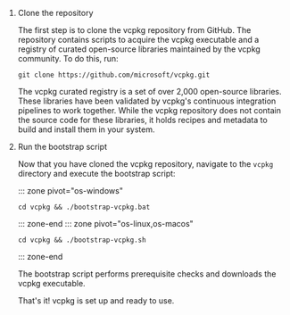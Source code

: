 1. Clone the repository

    The first step is to clone the vcpkg repository from GitHub. The repository contains scripts to acquire the vcpkg executable and a registry of curated open-source libraries maintained by the vcpkg community. To do this, run:

    ```console
    git clone https://github.com/microsoft/vcpkg.git
    ```

    The vcpkg curated registry is a set of over 2,000 open-source libraries. These libraries have been validated by vcpkg's continuous integration pipelines to work together. While the vcpkg repository does not contain the source code for these libraries, it holds recipes and metadata to build and install them in your system.

2. Run the bootstrap script

    Now that you have cloned the vcpkg repository, navigate to the `vcpkg` directory and execute the bootstrap script:

    ::: zone pivot="os-windows"

    ```console
    cd vcpkg && ./bootstrap-vcpkg.bat
    ```

    ::: zone-end
    ::: zone pivot="os-linux,os-macos"

    ```console
    cd vcpkg && ./bootstrap-vcpkg.sh
    ```

    ::: zone-end

    The bootstrap script performs prerequisite checks and downloads the vcpkg executable.

    That's it! vcpkg is set up and ready to use.
